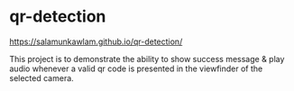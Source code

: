 # qr-detection
https://salamunkawlam.github.io/qr-detection/

This project is to demonstrate the ability to show success message & play audio whenever a valid qr code is presented in the viewfinder of the selected camera.
